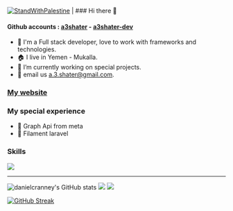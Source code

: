 [![StandWithPalestine](https://raw.githubusercontent.com/TheBSD/StandWithPalestine/main/badges/StandWithPalestine.svg)](https://github.com/TheBSD/StandWithPalestine/blob/main/docs/README.md) | ### Hi there 👋
#### Github accounts : [a3shater](https://github.com/a3shater) - [a3shater-dev](https://github.com/a3shater-dev)
- 👋 I'm a Full stack developer, love to work with frameworks and technologies.
- 🏠 I live in Yemen - Mukalla.
- 🌱 I’m currently working on special projects.
- 🔭 email us a.3.shater@gmail.com.

###  <a href="https://a3shater.vercel.app" target="_blank">My website</a>

### My special experience 

- 🔰 Graph Api from meta
- 🔰 Filament laravel

### Skills
<p>
  <a href="https://github.com/a3shater?tab=repositories">
    <img src="https://skillicons.dev/icons?i=html,css,js,jquery,bootstrap,php,laravel,mysql,figma,tailwind,react,nextjs,typescript" />
  </a>
</p>
<hr/>
<img src="https://github-readme-stats.vercel.app/api?username=a3shater&show_icons=true&hide=contribs&count_private=true&title_color=0891b2&text_color=ffffff&icon_color=0891b2&bg_color=1c1917&hide_border=true&show_icons=true" alt="danielcranney's GitHub stats" />
<img src="https://github-profile-trophy.vercel.app/?username=a3shater&theme=flat&no-frame=true&margin-w=30" />
<img src="https://github-readme-stats.vercel.app/api/top-langs/?username=a3shater&hide_title=true&layout=compact" />

[![GitHub Streak](https://github-readme-streak-stats.herokuapp.com?user=hishamco&theme=gruvbox_duo&hide_border=true)](https://github.com/a3shater)
